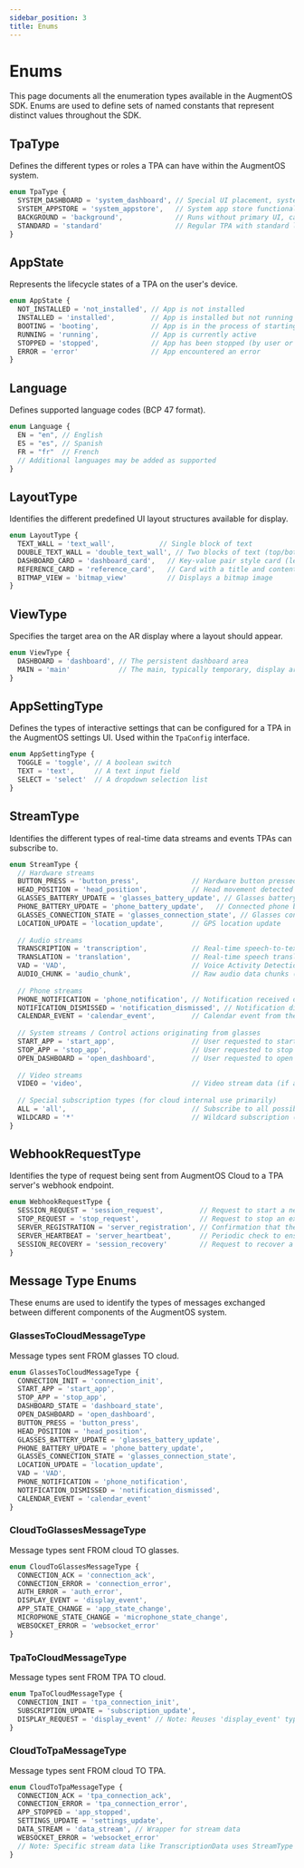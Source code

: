 ```yaml
---
sidebar_position: 3
title: Enums
---
```


# Enums

This page documents all the enumeration types available in the AugmentOS SDK. Enums are used to define sets of named constants that represent distinct values throughout the SDK.

## TpaType

Defines the different types or roles a TPA can have within the AugmentOS system.

```typescript
enum TpaType {
  SYSTEM_DASHBOARD = 'system_dashboard', // Special UI placement, system functionality
  SYSTEM_APPSTORE = 'system_appstore',   // System app store functionality
  BACKGROUND = 'background',             // Runs without primary UI, can temporarily display content
  STANDARD = 'standard'                  // Regular TPA with standard lifecycle and UI interaction (default)
}
```

## AppState

Represents the lifecycle states of a TPA on the user's device.

```typescript
enum AppState {
  NOT_INSTALLED = 'not_installed', // App is not installed
  INSTALLED = 'installed',         // App is installed but not running
  BOOTING = 'booting',             // App is in the process of starting
  RUNNING = 'running',             // App is currently active
  STOPPED = 'stopped',             // App has been stopped (by user or system)
  ERROR = 'error'                  // App encountered an error
}
```

## Language

Defines supported language codes (BCP 47 format).

```typescript
enum Language {
  EN = "en", // English
  ES = "es", // Spanish
  FR = "fr"  // French
  // Additional languages may be added as supported
}
```

## LayoutType

Identifies the different predefined UI layout structures available for display.

```typescript
enum LayoutType {
  TEXT_WALL = 'text_wall',           // Single block of text
  DOUBLE_TEXT_WALL = 'double_text_wall', // Two blocks of text (top/bottom)
  DASHBOARD_CARD = 'dashboard_card',   // Key-value pair style card (left/right text)
  REFERENCE_CARD = 'reference_card',   // Card with a title and content text
  BITMAP_VIEW = 'bitmap_view'          // Displays a bitmap image
}
```

## ViewType

Specifies the target area on the AR display where a layout should appear.

```typescript
enum ViewType {
  DASHBOARD = 'dashboard', // The persistent dashboard area
  MAIN = 'main'            // The main, typically temporary, display area
}
```

## AppSettingType

Defines the types of interactive settings that can be configured for a TPA in the AugmentOS settings UI. Used within the `TpaConfig` interface.

```typescript
enum AppSettingType {
  TOGGLE = 'toggle', // A boolean switch
  TEXT = 'text',     // A text input field
  SELECT = 'select'  // A dropdown selection list
}
```

## StreamType

Identifies the different types of real-time data streams and events TPAs can subscribe to.

```typescript
enum StreamType {
  // Hardware streams
  BUTTON_PRESS = 'button_press',             // Hardware button pressed on glasses
  HEAD_POSITION = 'head_position',           // Head movement detected (e.g., up, down)
  GLASSES_BATTERY_UPDATE = 'glasses_battery_update', // Glasses battery level and status
  PHONE_BATTERY_UPDATE = 'phone_battery_update',   // Connected phone battery level and status
  GLASSES_CONNECTION_STATE = 'glasses_connection_state', // Glasses connection info (e.g., model)
  LOCATION_UPDATE = 'location_update',       // GPS location update
  
  // Audio streams
  TRANSCRIPTION = 'transcription',           // Real-time speech-to-text results
  TRANSLATION = 'translation',               // Real-time speech translation results
  VAD = 'VAD',                               // Voice Activity Detection status (speaking/not speaking)
  AUDIO_CHUNK = 'audio_chunk',               // Raw audio data chunks (requires explicit subscription)
  
  // Phone streams
  PHONE_NOTIFICATION = 'phone_notification', // Notification received on the connected phone
  NOTIFICATION_DISMISSED = 'notification_dismissed', // Notification dismissed on the glasses/phone
  CALENDAR_EVENT = 'calendar_event',         // Calendar event from the connected phone
  
  // System streams / Control actions originating from glasses
  START_APP = 'start_app',                   // User requested to start an app
  STOP_APP = 'stop_app',                     // User requested to stop an app
  OPEN_DASHBOARD = 'open_dashboard',         // User requested to open the dashboard
  
  // Video streams
  VIDEO = 'video',                           // Video stream data (if available/supported)
  
  // Special subscription types (for cloud internal use primarily)
  ALL = 'all',                               // Subscribe to all possible streams
  WILDCARD = '*'                             // Wildcard subscription (similar to ALL)
}
```

## WebhookRequestType

Identifies the type of request being sent from AugmentOS Cloud to a TPA server's webhook endpoint.

```typescript
enum WebhookRequestType {
  SESSION_REQUEST = 'session_request',         // Request to start a new TPA session for a user
  STOP_REQUEST = 'stop_request',               // Request to stop an existing TPA session
  SERVER_REGISTRATION = 'server_registration', // Confirmation that the TPA server is registered
  SERVER_HEARTBEAT = 'server_heartbeat',       // Periodic check to ensure the TPA server is responsive
  SESSION_RECOVERY = 'session_recovery'        // Request to recover a session (e.g., after cloud restart)
}
```

## Message Type Enums

These enums are used to identify the types of messages exchanged between different components of the AugmentOS system.

### GlassesToCloudMessageType

Message types sent FROM glasses TO cloud.

```typescript
enum GlassesToCloudMessageType {
  CONNECTION_INIT = 'connection_init',
  START_APP = 'start_app',
  STOP_APP = 'stop_app',
  DASHBOARD_STATE = 'dashboard_state',
  OPEN_DASHBOARD = 'open_dashboard',
  BUTTON_PRESS = 'button_press',
  HEAD_POSITION = 'head_position',
  GLASSES_BATTERY_UPDATE = 'glasses_battery_update',
  PHONE_BATTERY_UPDATE = 'phone_battery_update',
  GLASSES_CONNECTION_STATE = 'glasses_connection_state',
  LOCATION_UPDATE = 'location_update',
  VAD = 'VAD',
  PHONE_NOTIFICATION = 'phone_notification',
  NOTIFICATION_DISMISSED = 'notification_dismissed',
  CALENDAR_EVENT = 'calendar_event'
}
```

### CloudToGlassesMessageType

Message types sent FROM cloud TO glasses.

```typescript
enum CloudToGlassesMessageType {
  CONNECTION_ACK = 'connection_ack',
  CONNECTION_ERROR = 'connection_error',
  AUTH_ERROR = 'auth_error',
  DISPLAY_EVENT = 'display_event',
  APP_STATE_CHANGE = 'app_state_change',
  MICROPHONE_STATE_CHANGE = 'microphone_state_change',
  WEBSOCKET_ERROR = 'websocket_error'
}
```

### TpaToCloudMessageType

Message types sent FROM TPA TO cloud.

```typescript
enum TpaToCloudMessageType {
  CONNECTION_INIT = 'tpa_connection_init',
  SUBSCRIPTION_UPDATE = 'subscription_update',
  DISPLAY_REQUEST = 'display_event' // Note: Reuses 'display_event' type string
}
```

### CloudToTpaMessageType

Message types sent FROM cloud TO TPA.

```typescript
enum CloudToTpaMessageType {
  CONNECTION_ACK = 'tpa_connection_ack',
  CONNECTION_ERROR = 'tpa_connection_error',
  APP_STOPPED = 'app_stopped',
  SETTINGS_UPDATE = 'settings_update',
  DATA_STREAM = 'data_stream', // Wrapper for stream data
  WEBSOCKET_ERROR = 'websocket_error'
  // Note: Specific stream data like TranscriptionData uses StreamType directly as its type identifier.
}
``` 